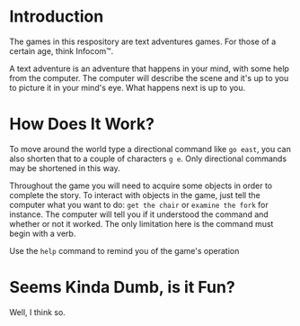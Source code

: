 # Introduction

The games in this respository are text adventures games. For those of a certain age, think Infocom&trade;.  

A text adventure is an adventure that happens in your mind, with some help from the computer. The computer will describe the scene and it's up to you to picture it in your mind's eye. What happens next
is up to you.  

# How Does It Work?
To move around the world type a directional command like `go east`, you can also shorten that to a couple of characters `g e`. Only directional commands may be shortened in this way.  

Throughout the game you will need to acquire some objects in order to complete the story. To interact with objects in the game, just tell the computer what you want to do: `get the chair` or `examine the fork` for instance. The computer will tell you if it understood the command and whether or not it worked. The only limitation here is the command must begin with a verb.  

Use the `help` command to remind you of the game's operation  

# Seems Kinda Dumb, is it Fun?
Well, I think so.  
